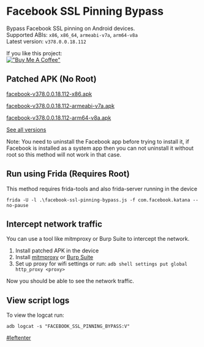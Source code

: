 # Facebook SSL Pinning Bypass

Bypass Facebook SSL pinning on Android devices.  
Supported ABIs: `x86`, `x86_64`, `armeabi-v7a`, `arm64-v8a`  
Latest version: `v378.0.0.18.112`

If you like this project:  
[!["Buy Me A Coffee"](https://www.buymeacoffee.com/assets/img/custom_images/orange_img.png)](https://www.buymeacoffee.com/eltimusa4q)

## Patched APK (No Root)

[facebook-v378.0.0.18.112-x86.apk](https://github.com/Eltion/Facebook-SSL-Pinning-Bypass/releases/download/v378.0.0.18.112/facebook-v378.0.0.18.112-x86.apk)

[facebook-v378.0.0.18.112-armeabi-v7a.apk](https://github.com/Eltion/Facebook-SSL-Pinning-Bypass/releases/download/v378.0.0.18.112/facebook-v378.0.0.18.112-armeabi-v7a.apk)

[facebook-v378.0.0.18.112-arm64-v8a.apk](https://github.com/Eltion/Facebook-SSL-Pinning-Bypass/releases/download/v378.0.0.18.112/facebook-v378.0.0.18.112-arm64-v8a.apk)

[See all versions](https://github.com/Eltion/Facebook-SSL-Pinning-Bypass/releases/)

Note: You need to uninstall the Facebook app before trying to install it, if Facebook is installed as a system app then you can not uninstall it without root so this method will not work in that case.

## Run using Frida (Requires Root)

This method requires frida-tools and also frida-server running in the device
```
frida -U -l .\facebook-ssl-pinning-bypass.js -f com.facebook.katana --no-pause
```

## Intercept network traffic

You can use a tool like mitmproxy or Burp Suite to intercept the network.

1. Install patched APK in the device
2. Install [mitmproxy](https://mitmproxy.org/) or [Burp Suite](https://portswigger.net/burp)
3. Set up proxy for wifi settings or run: `adb shell settings put global http_proxy <proxy>`

Now you should be able to see the network traffic.

## View script logs
To view the logcat run:
```
adb logcat -s "FACEBOOK_SSL_PINNING_BYPASS:V"
```

[#leftenter](#leftenter)
